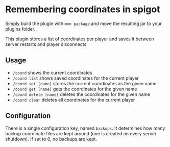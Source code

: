 # Remembering coordinates in spigot

Simply build the plugin with ```mvn package```
and move the resulting jar to your plugins folder.

This plugin stores a list of coordinates per player and saves it between
server restarts and player disconnects

## Usage
- ```/coord``` shows the current coordinates
- ```/coord list``` shows saved coordinates for the current player
- ```/coord set [name]``` stores the current coordinates as the given name
- ```/coord get [name]``` gets the coordinates for the given name
- ```/coord delete [name]``` deletes the coordinates for the given name
- ```/coord clear``` deletes all coordinates for the current player

## Configuration
There is a single configuration key, named ``backups``. It determines how many
backup coordinate files are kept around (one is created on every server shutdown).
If set to 0, no backups are kept.
